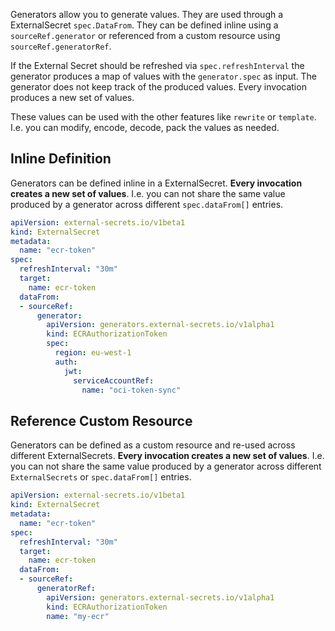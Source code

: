 
Generators allow you to generate values. They are used through a ExternalSecret `spec.DataFrom`. They can be defined inline using a `sourceRef.generator` or referenced from a custom resource using `sourceRef.generatorRef`.

If the External Secret should be refreshed via `spec.refreshInterval` the generator produces a map of values with the `generator.spec` as input. The generator does not keep track of the produced values. Every invocation produces a new set of values.

These values can be used with the other features like `rewrite` or `template`. I.e. you can modify, encode, decode, pack the values as needed.



## Inline Definition

Generators can be defined inline in a ExternalSecret. **Every invocation creates a new set of values**. I.e. you can not share the same value produced by a generator across different `spec.dataFrom[]` entries.

```yaml
apiVersion: external-secrets.io/v1beta1
kind: ExternalSecret
metadata:
  name: "ecr-token"
spec:
  refreshInterval: "30m"
  target:
    name: ecr-token
  dataFrom:
  - sourceRef:
      generator:
        apiVersion: generators.external-secrets.io/v1alpha1
        kind: ECRAuthorizationToken
        spec:
          region: eu-west-1
          auth:
            jwt:
              serviceAccountRef:
                name: "oci-token-sync"
```


## Reference Custom Resource

Generators can be defined as a custom resource and re-used across different ExternalSecrets. **Every invocation creates a new set of values**. I.e. you can not share the same value produced by a generator across different `ExternalSecrets` or `spec.dataFrom[]` entries.

```yaml
apiVersion: external-secrets.io/v1beta1
kind: ExternalSecret
metadata:
  name: "ecr-token"
spec:
  refreshInterval: "30m"
  target:
    name: ecr-token
  dataFrom:
  - sourceRef:
      generatorRef:
        apiVersion: generators.external-secrets.io/v1alpha1
        kind: ECRAuthorizationToken
        name: "my-ecr"
```